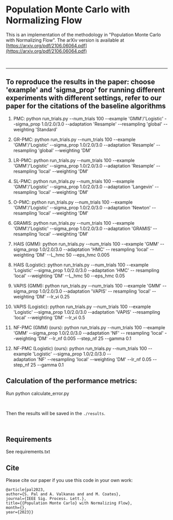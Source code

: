 # Population Monte Carlo with Normalizing Flow

This is an implementation of the methodology in "Population Monte Carlo with Normalizing Flow". The arXiv version is available at [https://arxiv.org/pdf/2106.06064.pdf](https://arxiv.org/pdf/2106.06064.pdf)

&nbsp;
&nbsp;
&nbsp;

---
## To reproduce the results in the paper: choose 'example' and 'sigma_prop' for running different experiments with different settings, refer to our paper for the citations of the baseline algorithms 

1. PMC: python run_trials.py --num_trials 100 --example 'GMM'/'Logistic' --sigma_prop 1.0/2.0/3.0 --adaptation 'Resample'
        --resampling 'global' --weighting 'Standard'
   
2. GR-PMC: python run_trials.py --num_trials 100 --example 'GMM'/'Logistic' --sigma_prop 1.0/2.0/3.0 --adaptation 'Resample' 
           --resampling 'global' --weighting 'DM'
   
3. LR-PMC: python run_trials.py --num_trials 100 --example 'GMM'/'Logistic' --sigma_prop 1.0/2.0/3.0 --adaptation 'Resample' 
           --resampling 'local' --weighting 'DM'
   
4. SL-PMC: python run_trials.py --num_trials 100 --example 'GMM'/'Logistic' --sigma_prop 1.0/2.0/3.0 --adaptation 'Langevin' 
           --resampling 'local' --weighting 'DM'
   
5. O-PMC: python run_trials.py --num_trials 100 --example 'GMM'/'Logistic' --sigma_prop 1.0/2.0/3.0 --adaptation 'Newton'
          --resampling 'local' --weighting 'DM'
   
6. GRAMIS: python run_trials.py --num_trials 100 --example 'GMM'/'Logistic' --sigma_prop 1.0/2.0/3.0 --adaptation 'GRAMIS'
           --resampling 'local' --weighting 'DM'
   
7. HAIS (GMM): python run_trials.py --num_trials 100 --example 'GMM' --sigma_prop 1.0/2.0/3.0 --adaptation 'HMC' --                        resampling 'local' --weighting 'DM' --L_hmc 50 --eps_hmc 0.005

8. HAIS (Logistic): python run_trials.py --num_trials 100 --example 'Logistic' --sigma_prop 1.0/2.0/3.0 --adaptation 'HMC' --                   resampling  'local' --weighting 'DM' --L_hmc 50 --eps_hmc 0.05

9. VAPIS (GMM): python run_trials.py --num_trials 100 --example 'GMM' --sigma_prop 1.0/2.0/3.0 --adaptation 'VAPIS' --                        resampling 'local' --weighting 'DM' --lr_vi 0.25

10. VAPIS (Logistic): python run_trials.py --num_trials 100 --example 'Logistic' --sigma_prop 1.0/2.0/3.0 --adaptation                             'VAPIS' --resampling  'local' --weighting 'DM' --lr_vi 0.5

11. NF-PMC (GMM) (ours): python run_trials.py --num_trials 100 --example 'GMM' --sigma_prop 1.0/2.0/3.0 --adaptation 'NF' --                          resampling 'local' --weighting 'DM' --lr_nf 0.005 --step_nf 25 --gamma 0.1

12. NF-PMC (Logistic) (ours): python run_trials.py --num_trials 100 --example 'Logistic' --sigma_prop 1.0/2.0/3.0 --        
                              adaptation 'NF' --resampling 'local' --weighting 'DM' --lr_nf 0.05 --step_nf 25 --gamma 0.1


 ## Calculation of the performance metrics:

 Run python calculate_error.py
   
&nbsp;

Then the results will be saved in the ```./results```.


&nbsp;
&nbsp;
&nbsp;


## Requirements
See requirements.txt

## Cite

Please cite our paper if you use this code in your own work:

```
@article{pal2023, 
author={S. Pal and A. Valkanas and and M. Coates}, 
journal={IEEE Sig. Process. Lett.}, 
title={{Population Monte Carlo} with Normalizing Flow},
month={},
year={2023}}
```
